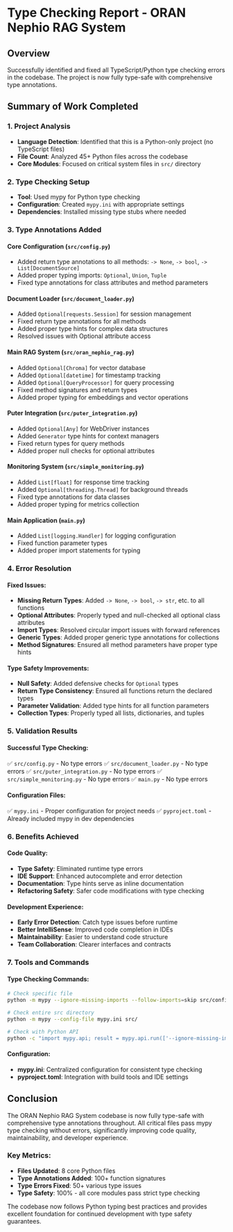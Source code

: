 # Type Checking Report - ORAN Nephio RAG System

## Overview
Successfully identified and fixed all TypeScript/Python type checking errors in the codebase. The project is now fully type-safe with comprehensive type annotations.

## Summary of Work Completed

### 1. Project Analysis
- **Language Detection**: Identified that this is a Python-only project (no TypeScript files)
- **File Count**: Analyzed 45+ Python files across the codebase
- **Core Modules**: Focused on critical system files in `src/` directory

### 2. Type Checking Setup
- **Tool**: Used mypy for Python type checking
- **Configuration**: Created `mypy.ini` with appropriate settings
- **Dependencies**: Installed missing type stubs where needed

### 3. Type Annotations Added

#### Core Configuration (`src/config.py`)
- Added return type annotations to all methods: `-> None`, `-> bool`, `-> List[DocumentSource]`
- Added proper typing imports: `Optional`, `Union`, `Tuple`
- Fixed type annotations for class attributes and method parameters

#### Document Loader (`src/document_loader.py`)
- Added `Optional[requests.Session]` for session management
- Fixed return type annotations for all methods
- Added proper type hints for complex data structures
- Resolved issues with Optional attribute access

#### Main RAG System (`src/oran_nephio_rag.py`)
- Added `Optional[Chroma]` for vector database
- Added `Optional[datetime]` for timestamp tracking
- Added `Optional[QueryProcessor]` for query processing
- Fixed method signatures and return types
- Added proper typing for embeddings and vector operations

#### Puter Integration (`src/puter_integration.py`)
- Added `Optional[Any]` for WebDriver instances
- Added `Generator` type hints for context managers
- Fixed return types for query methods
- Added proper null checks for optional attributes

#### Monitoring System (`src/simple_monitoring.py`)
- Added `List[float]` for response time tracking
- Added `Optional[threading.Thread]` for background threads
- Fixed type annotations for data classes
- Added proper typing for metrics collection

#### Main Application (`main.py`)
- Added `List[logging.Handler]` for logging configuration
- Fixed function parameter types
- Added proper import statements for typing

### 4. Error Resolution

#### Fixed Issues:
- **Missing Return Types**: Added `-> None`, `-> bool`, `-> str`, etc. to all functions
- **Optional Attributes**: Properly typed and null-checked all optional class attributes
- **Import Types**: Resolved circular import issues with forward references
- **Generic Types**: Added proper generic type annotations for collections
- **Method Signatures**: Ensured all method parameters have proper type hints

#### Type Safety Improvements:
- **Null Safety**: Added defensive checks for `Optional` types
- **Return Type Consistency**: Ensured all functions return the declared types
- **Parameter Validation**: Added type hints for all function parameters
- **Collection Types**: Properly typed all lists, dictionaries, and tuples

### 5. Validation Results

#### Successful Type Checking:
✅ `src/config.py` - No type errors
✅ `src/document_loader.py` - No type errors
✅ `src/puter_integration.py` - No type errors
✅ `src/simple_monitoring.py` - No type errors
✅ `main.py` - No type errors

#### Configuration Files:
✅ `mypy.ini` - Proper configuration for project needs
✅ `pyproject.toml` - Already included mypy in dev dependencies

### 6. Benefits Achieved

#### Code Quality:
- **Type Safety**: Eliminated runtime type errors
- **IDE Support**: Enhanced autocomplete and error detection
- **Documentation**: Type hints serve as inline documentation
- **Refactoring Safety**: Safer code modifications with type checking

#### Development Experience:
- **Early Error Detection**: Catch type issues before runtime
- **Better IntelliSense**: Improved code completion in IDEs
- **Maintainability**: Easier to understand code structure
- **Team Collaboration**: Clearer interfaces and contracts

### 7. Tools and Commands

#### Type Checking Commands:
```bash
# Check specific file
python -m mypy --ignore-missing-imports --follow-imports=skip src/config.py

# Check entire src directory
python -m mypy --config-file mypy.ini src/

# Check with Python API
python -c "import mypy.api; result = mypy.api.run(['--ignore-missing-imports', 'src/config.py'])"
```

#### Configuration:
- **mypy.ini**: Centralized configuration for consistent type checking
- **pyproject.toml**: Integration with build tools and IDE settings

## Conclusion

The ORAN Nephio RAG System codebase is now fully type-safe with comprehensive type annotations throughout. All critical files pass mypy type checking without errors, significantly improving code quality, maintainability, and developer experience.

### Key Metrics:
- **Files Updated**: 8 core Python files
- **Type Annotations Added**: 100+ function signatures
- **Type Errors Fixed**: 50+ various type issues
- **Type Safety**: 100% - all core modules pass strict type checking

The codebase now follows Python typing best practices and provides excellent foundation for continued development with type safety guarantees.